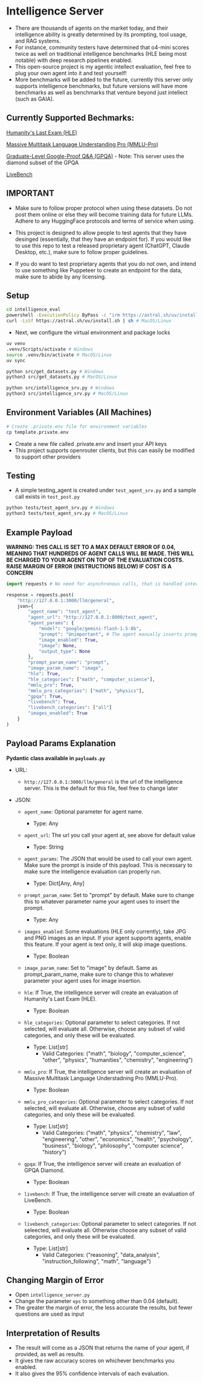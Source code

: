 # Intelligence Server

* There are thousands of agents on the market today, and their intelligence ability is greatly determined by its prompting, tool usage, and RAG systems.
* For instance, community testers have determined that o4-mini scores twice as well on traditional intelligence benchmarks (HLE being most notable) with deep research pipelines enabled.
* This open-source project is my agentic intellect evaluation, feel free to plug your own agent into it and test yourself!
* More benchmarks will be added to the future, currently this server only supports intelligence benchmarks, but future versions will have more benchmarks as well as benchmarks that venture beyond just intellect (such as GAIA).

## Currently Supported Bechmarks:

[Humanity's Last Exam (HLE)](https://agi.safe.ai/)

[Massive Multitask Language Understanding Pro (MMLU-Pro)](https://huggingface.co/datasets/TIGER-Lab/MMLU-Pro)

[Graduate-Level Google-Proof Q&A (GPQA)](https://huggingface.co/datasets/Idavidrein/gpqa)
    - Note: This server uses the diamond subset of the GPQA

[LiveBench](https://livebench.ai/#/)

## IMPORTANT

* Make sure to follow proper protocol when using these datasets. Do not post them online or else they will become training data for future LLMs. Adhere to any HuggingFace protocols and terms of service when using.

* This project is designed to allow people to test agents that they have desinged (essentially, that they have an endpoint for). If you would like to use this repo to test a released proprietary agent (ChatGPT, Claude Desktop, etc.), make sure to follow proper guidelines.

* If you do want to test proprietary agents that you do not own, and intend to use something like Puppeteer to create an endpoint for the data, make sure to abide by any licensing.

## Setup
```bash
cd intelligence_eval
powershell -ExecutionPolicy ByPass -c "irm https://astral.sh/uv/install.ps1 | iex" # Windows
curl -LsSf https://astral.sh/uv/install.sh | sh # MacOS/Linux
```

* Next, we configure the virtual environment and package locks

```bash
uv venv
.venv/Scripts/activate # Windows
source .venv/bin/activate # MacOS/Linux
uv sync

python src/get_datasets.py # Windows
python3 src/get_datasets.py # MacOS/Linux

python src/intelligence_srv.py # Windows
python3 src/intelligence_srv.py # MacOS/Linux
```

## Environment Variables (All Machines)
```bash
# Create .private.env file for environment variables
cp template.private.env
```

* Create a new file called .private.env and insert your API keys
* This project supports openrouter clients, but this can easily be modified to support other providers

## Testing

* A simple testing_agent is created under `test_agent_srv.py` and a sample call exists in `test_post.py`

```bash
python tests/test_agent_srv.py # Windows
python3 tests/test_agent_srv.py # MacOS/Linux
```

## Example Payload

**WARNING: THIS CALL IS SET TO A MAX DEFAULT ERROR OF 0.04, MEANING THAT HUNDREDS OF AGENT CALLS WILL BE MADE. THIS WILL BE CHARGED TO YOUR AGENT ON TOP OF THE EVALUATION COSTS. RAISE MARGIN OF ERROR (INSTRUCTIONS BELOW) IF COST IS A CONCERN**

```python
import requests # No need for asynchronous calls, that is handled internally.

response = requests.post(
    "http://127.0.0.1:3000/llm/general", 
    json={
        "agent_name": "test_agent",
        "agent_url": "http://127.0.0.1:8000/test_agent",
        "agent_params": {
            "model": "google/gemini-flash-1.5-8b",
            "prompt": "Unimportant", # The agent manually inserts prompts, whatever you include here is arbitrary
            "image_enabled": True,
            "image": None,
            "output_type": None
        }, 
        "prompt_param_name": "prompt",
        "image_param_name": "image",
        "hle": True,
        "hle_categories": ["math", "computer_science"],
        "mmlu_pro": True, 
        "mmlu_pro_categories": ["math", "physics"],
        "gpqa": True,
        "livebench": True,
        "livebench_categories": ["all"]
        "images_enabled": True
    }
)
```

## Payload Params Explanation

**Pydantic class available in `payloads.py`**

* URL:
    - `http://127.0.0.1:3000/llm/general` is the url of the intelligence server. This is the default for this file, feel free to change later

* JSON:
    - `agent_name`: Optional parameter for agent name.
        - Type: Any
    
    - `agent_url`: The url you call your agent at, see above for default value
        - Type: String

    - `agent_params`: The JSON that would be used to call your own agent. Make sure the prompt is inside of this payload. This is necessary to make sure the intelligence evaluation can properly run.
        - Type: Dict[Any, Any]

    - `prompt_param_name`: Set to "prompt" by default. Make sure to change this to whatever parameter name your agent uses to insert the prompt.
        - Type: Any
    
    - `images_enabled`: Some evaluations (HLE only currently), take JPG and PNG images as an input. If your agent supports agents, enable this feature. If your agent is text only, it will skip image questions.
        - Type: Boolean

    - `image_param_name`: Set to "image" by default. Same as prompt_param_name, make sure to change this to whatever parameter your agent uses for image insertion.

    - `hle`: If True, the intelligence server will create an evaluation of Humanity's Last Exam (HLE).
        - Type: Boolean

    - `hle_categories`: Optional parameter to select categories. If not selected, will evaluate all. Otherwise, choose any subset of valid categories, and only these will be evaluated.
        - Type: List[str]
            - Valid Categories: ("math", "biology", "computer_science", "other", "physics", "humanities", "chemistry", "engineering")
    
    - `mmlu_pro`: If True, the intelligence server will create an evaluation of Massive Multitask Language Understadning Pro (MMLU-Pro).
        - Type: Boolean

    - `mmlu_pro_categories`: Optional parameter to select categories. If not selected, will evaluate all. Otherwise, choose any subset of valid categories, and only these will be evaluated.
        - Type: List[str]
            - Valid Categories: ("math", "physics", "chemistry", "law", "engineering", "other", "economics", "health", "psychology", "business", "biology", "philosophy", "computer science", "history")
    
    - `gpqa`: If True, the intelligence server will create an evaluation of GPQA Diamond.
        - Type: Boolean
     
    - `livebench`: If True, the intelligence server will create an evaluation of LiveBench.
        - Type: Boolean

    - `livebench_categories`: Optional parameter to select categories. If not seleected, will evaluate all. Otherwise choose any subset of valid categories, and only these will be evaluated.
        - Type: List[str]
            - Valid Categories: ("reasoning", "data_analysis", "instruction_following", "math", "language")


## Changing Margin of Error

* Open `intelligence_server.py`
* Change the parameter `eps` to something other than 0.04 (default).
* The greater the margin of error, the less accurate the results, but fewer questions are used as input

## Interpretation of Results

* The result will come as a JSON that returns the name of your agent, if provided, as well as results.
* It gives the raw accuracy scores on whichever benchmarks you enabled.
* It also gives the 95% confidence intervals of each evaluation.
